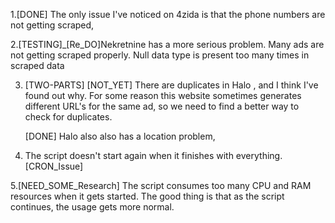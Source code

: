 1.[DONE] The only issue I've noticed on 4zida is that the phone numbers are not getting scraped,

2.[TESTING]\_[Re_DO]Nekretnine has a more serious problem.
Many ads are not getting scraped properly. Null data type is present too many times in scraped data

3. [TWO-PARTS]
   [NOT_YET] There are duplicates in Halo
   , and I think I've found out why. For some reason this website sometimes generates
   different URL's for the same ad, so we need to find a better way to check for duplicates.

   [DONE] Halo also also has a location problem,

4. The script doesn't start again when it finishes with everything.[CRON_Issue]

5.[NEED_SOME_Research] The script consumes too many CPU and RAM resources when it gets started. The good thing is that as the script continues, the usage gets more normal.
